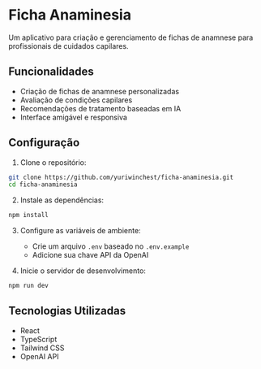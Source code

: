 # Ficha Anaminesia

Um aplicativo para criação e gerenciamento de fichas de anamnese para profissionais de cuidados capilares.

## Funcionalidades

- Criação de fichas de anamnese personalizadas
- Avaliação de condições capilares
- Recomendações de tratamento baseadas em IA
- Interface amigável e responsiva

## Configuração

1. Clone o repositório:
```bash
git clone https://github.com/yuriwinchest/ficha-anaminesia.git
cd ficha-anaminesia
```

2. Instale as dependências:
```bash
npm install
```

3. Configure as variáveis de ambiente:
   - Crie um arquivo `.env` baseado no `.env.example`
   - Adicione sua chave API da OpenAI

4. Inicie o servidor de desenvolvimento:
```bash
npm run dev
```

## Tecnologias Utilizadas

- React
- TypeScript
- Tailwind CSS
- OpenAI API 
